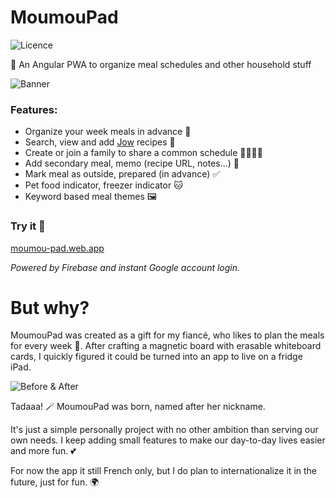 # MoumouPad

![Licence](https://badgen.net/badge/license/MIT/blue)

🥘 An Angular PWA to organize meal schedules and other household stuff

![Banner](https://i.imgur.com/uCKnsWd.png)

### Features:

- Organize your week meals in advance 🥗
- Search, view and add [Jow](https://jow.fr) recipes 🔎
- Create or join a family to share a common schedule 👨‍👩‍👧‍👦
- Add secondary meal, memo (recipe URL, notes...) 📝
- Mark meal as outside, prepared (in advance) ✅
- Pet food indicator, freezer indicator 🐱
- Keyword based meal themes 🖼

### Try it 🔗

[moumou-pad.web.app](https://moumou-pad.web.app)

_Powered by Firebase and instant Google account login._


# But why?

MoumouPad was created as a gift for my fiancé, who likes to plan the meals for every week 🎁. After crafting a magnetic board with erasable whiteboard cards, I quickly figured it could be turned into an app to live on a fridge iPad.

![Before & After](https://i.imgur.com/JTdxGvM.jpg)

Tadaaa! 🪄 MoumouPad was born, named after her nickname.

It's just a simple personally project with no other ambition than serving our own needs. I keep adding small features to make our day-to-day lives easier and more fun. 💕

For now the app it still French only, but I do plan to internationalize it in the future, just for fun. 🌍
